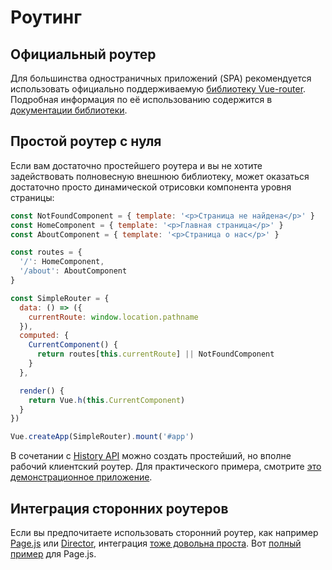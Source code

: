 # Роутинг

## Официальный роутер

Для большинства одностраничных приложений (SPA) рекомендуется использовать официально поддерживаемую [библиотеку Vue-router](https://github.com/vuejs/vue-router). Подробная информация по её использованию содержится в [документации библиотеки](https://router.vuejs.org/ru/).

## Простой роутер с нуля

Если вам достаточно простейшего роутера и вы не хотите задействовать полновесную внешнюю библиотеку, может оказаться достаточно просто динамической отрисовки компонента уровня страницы:

```js
const NotFoundComponent = { template: '<p>Страница не найдена</p>' }
const HomeComponent = { template: '<p>Главная страница</p>' }
const AboutComponent = { template: '<p>Страница о нас</p>' }

const routes = {
  '/': HomeComponent,
  '/about': AboutComponent
}

const SimpleRouter = {
  data: () => ({
    currentRoute: window.location.pathname
  }),
  computed: {
    CurrentComponent() {
      return routes[this.currentRoute] || NotFoundComponent
    }
  },

  render() {
    return Vue.h(this.CurrentComponent)
  }
})

Vue.createApp(SimpleRouter).mount('#app')
```

В сочетании с [History API](https://developer.mozilla.org/en-US/docs/Web/API/History_API/Working_with_the_History_API) можно создать простейший, но вполне рабочий клиентский роутер. Для практического примера, смотрите [это демонстрационное приложение](https://github.com/phanan/vue-3.0-simple-routing-example).

## Интеграция сторонних роутеров

Если вы предпочитаете использовать сторонний роутер, как например [Page.js](https://github.com/visionmedia/page.js) или [Director](https://github.com/flatiron/director), интеграция [тоже довольна проста](https://github.com/phanan/vue-3.0-simple-routing-example/compare/master...pagejs). Вот [полный пример](https://github.com/phanan/vue-3.0-simple-routing-example/tree/pagejs) для Page.js.
